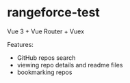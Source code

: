 # rangeforce-test

Vue 3 + Vue Router + Vuex

Features:
- GitHub repos search
- viewing repo details and readme files
- bookmarking repos
